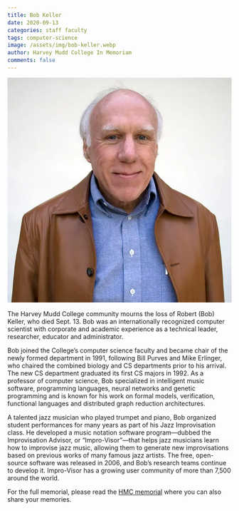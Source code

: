 ```yaml
---
title: Bob Keller
date: 2020-09-13
categories: staff faculty
tags: computer-science
image: /assets/img/bob-keller.webp
author: Harvey Mudd College In Memoriam
comments: false
---
```

![Bob Keller](/assets/img/bob-keller.webp)

The Harvey Mudd College community mourns the loss of Robert (Bob) Keller, who died Sept. 13. Bob was an internationally recognized computer scientist with corporate and academic experience as a technical leader, researcher, educator and administrator.

Bob joined the College’s computer science faculty and became chair of the newly formed department in 1991, following Bill Purves and Mike Erlinger, who chaired the combined biology and CS departments prior to his arrival. The new CS department graduated its first CS majors in 1992. As a professor of computer science, Bob specialized in intelligent music software, programming languages, neural networks and genetic programming and is known for his work on formal models, verification, functional languages and distributed graph reduction architectures.

A talented jazz musician who played trumpet and piano, Bob organized student performances for many years as part of his Jazz Improvisation class. He developed a music notation software program—dubbed the Improvisation Advisor, or “Impro-Visor”—that helps jazz musicians learn how to improvise jazz music, allowing them to generate new improvisations based on previous works of many famous jazz artists. The free, open-source software was released in 2006, and Bob’s research teams continue to develop it. Impro-Visor has a growing user community of more than 7,500 around the world.

For the full memorial, please read the [HMC memorial](https://www.hmc.edu/in-memoriam/bob-keller/) where you can also share your memories.
